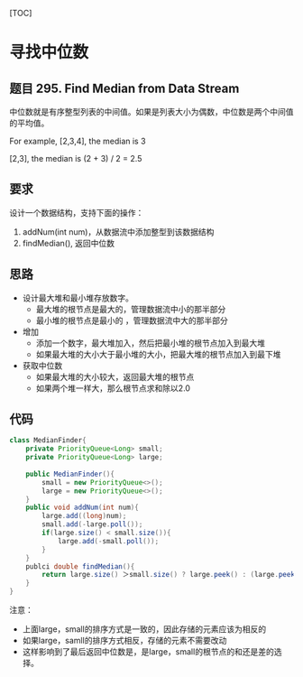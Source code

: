 [TOC]

# 寻找中位数
## 题目 295. Find Median from Data Stream
中位数就是有序整型列表的中间值。如果是列表大小为偶数，中位数是两个中间值的平均值。

For example,
[2,3,4], the median is 3

[2,3], the median is (2 + 3) / 2 = 2.5

## 要求
设计一个数据结构，支持下面的操作：
1. addNum(int num)，从数据流中添加整型到该数据结构
2. findMedian(), 返回中位数

## 思路
- 设计最大堆和最小堆存放数字。
	- 最大堆的根节点是最大的，管理数据流中小的那半部分
	- 最小堆的根节点是最小的 ，管理数据流中大的那半部分
- 增加
	- 添加一个数字，最大堆加入，然后把最小堆的根节点加入到最大堆
	- 如果最大堆的大小大于最小堆的大小，把最大堆的根节点加入到最下堆
- 获取中位数
	- 如果最大堆的大小较大，返回最大堆的根节点
	- 如果两个堆一样大，那么根节点求和除以2.0

## 代码
```java
class MedianFinder{
    private PriorityQueue<Long> small;
    private PriorityQueue<Long> large;
    
    public MedianFinder(){
        small = new PriorityQueue<>();
        large = new PriorityQueue<>();
    }
    public void addNum(int num){
        large.add((long)num);
        small.add(-large.poll());
        if(large.size() < small.size()){
            large.add(-small.poll());
        }
    }
    publci double findMedian(){
        return large.size() ＞small.size() ? large.peek() : (large.peek() - small.peek()) / 2.0;
    }
}
```

注意：
-  上面large，small的排序方式是一致的，因此存储的元素应该为相反的
-  如果large，samll的排序方式相反，存储的元素不需要改动
-  这样影响到了最后返回中位数是，是large，small的根节点的和还是差的选择。










